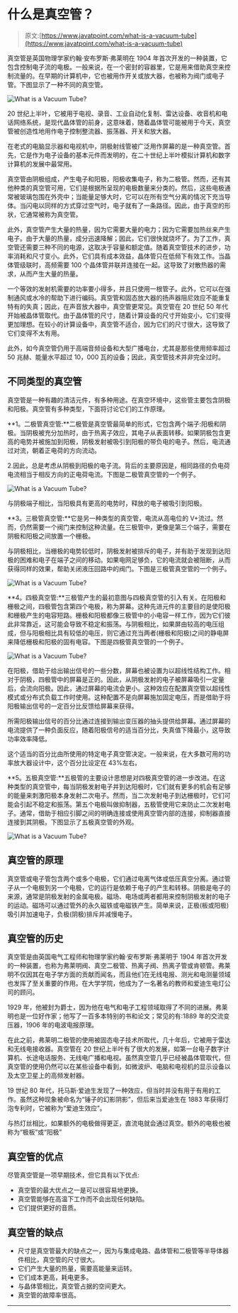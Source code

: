 # 什么是真空管？

> 原文:[https://www.javatpoint.com/what-is-a-vacuum-tube](https://www.javatpoint.com/what-is-a-vacuum-tube)

真空管是英国物理学家约翰·安布罗斯·弗莱明在 1904 年首次开发的一种装置，它包含控制电子流的电极。一般来说，在一个密封的容器里，它是用来借助真空来控制流量的。在早期的计算机中，它也被用作开关或放大器，也被称为阀门或电子管。下图显示了一种不同的真空管。

![What is a Vacuum Tube?](../Images/0711202cb10d0faf93f02fadc38cfd17.png)

20 世纪上半叶，它被用于电视、录音、工业自动化复制、雷达设备、收音机和电话网络系统，是现代晶体管的前身，这意味着，随着晶体管可能被用于今天，真空管被创造性地用作电子控制整流器、振荡器、开关和放大器。

在老式的电脑显示器和电视机中，阴极射线管被广泛用作屏幕的是一种真空管。首先，它是作为电子设备的基本元件而发明的，在二十世纪上半叶模拟计算机和数字计算机的发展中最常用。

真空管由阴极组成，产生电子和阳极，阳极收集电子，称为二极管。然而，还有其他种类的真空管可用，它们是根据所呈现的电极数量来分类的。然后，这些电极通常被玻璃包围在外壳中；当能量足够大时，它可以在所有空气分离的情况下充当导体。当闪电以同样的方式穿过空气时，电子就有了一条路径。因此，由于真空的形状，它通常被称为真空管。

此外，真空管产生大量的热量，因为它需要大量的电力；因为它需要加热丝来产生电子。由于大量的热量，成分迅速降解；因此，它们很快就烧坏了。为了工作，真空管还需要三种不同的电源，这取决于容量和额定值。随着真空管技术的进步，功率消耗和尺寸变小。此外，它们具有成本效益，晶体管只在低频下有效工作。当晶体管级联时，高频需要 100 个晶体管并联并连接在一起。这导致了对散热器的需求，从而产生大量的热量。

一个等效的发射机需要的功率要小得多，并且只使用一根管子。此外，它可以在强制通风或水冷的帮助下进行编码。真空管和固态放大器的扬声器阻尼效应不能重复特有的失真；因此，在声音放大器中，真空管更常见。真空管在 20 世纪 50 年代开始被晶体管取代。由于晶体管的尺寸，随着计算设备的尺寸开始变小，它们变得更加理想。在较小的计算设备中，真空管不适合，因为它们的尺寸很大，这导致了它们变得不太有用。

此外，如今真空管仍用于高端音频设备和大型广播电台，尤其是那些使用频率超过 50 兆赫、能量水平超过 10，000 瓦的设备；因此，真空管技术并非完全过时。

## 不同类型的真空管

真空管是一种有趣的清洁元件，有多种用途。在真空环境中，这些管主要包含阴极和阳极。真空管有多种类型，下面将讨论它们的工作原理。

**1。二极管真空管:**二极管是真空管最简单的形式，它包含两个端子:阳极和阴极。当阴极被充分加热时，由于热离子效应，其电子从表面转移。如果阴极包含更高的电势并被施加到阳极，阴极发射被吸引到阳极的带负电的电子。然后，电流通过对流，朝着正电荷的方向流动。

2.因此，总是考虑从阴极到阳极的电子流。背后的主要原因是，相同路径的负电荷电流相当于相反方向的正电荷电流。下图是二极管真空管的一个例子。

![What is a Vacuum Tube?](../Images/640ad21f5275d162359f84a331ef7331.png)

与阴极端子相比，当阳极具有更高的电势时，释放的电子被吸引到阳极。

**3。三极管真空管:**它是另一种类型的真空管，电流从高电位的 V+流过。然而，仍然需要一个阀门来控制这种流量。在三极管中，更像是第三个端子，需要在阴极和阳极之间放置一个栅极。

与阴极相比，当栅极的电势较低时，阴极发射被排斥的电子，并有助于发现到达阳极的困难和电子在端子之间的移动。如果电网足够负，它的电流就会被阻断，从而获得同样的效果，帮助关闭液压回路中的阀门。下图是三极管真空管的一个例子。

![What is a Vacuum Tube?](../Images/28a1f254fee9ab1905ee4d016321097f.png)

**4。四极真空管:**三极管产生的最初意图与四极真空管的引入有关。在阳极和栅极之间，四极管包含第四个电极，称为屏幕。这种先进元件的主要目的是使阳极和栅极产生的电容短路。栅极和阳极都像三极管中的小电容一样工作，因为它们彼此非常靠近，这可能会导致不稳定和振荡。与阴极相比，如果屏由较高的电压组成，但与阳极相比具有较低的电压，则它通过充当两者(栅极和阳极)之间的静电屏来降低栅极和阳极的固有电容。下图是四极管真空管的一个例子。

![What is a Vacuum Tube?](../Images/fdc6ec447ee7ae4e9837ccab518ddaae.png)

在阳极，借助于给出输出信号的一些分数，屏幕也被设置为以超线性结构工作。相对于阴极，四极管中的屏幕是正的。因此，从阴极发射的电子被屏幕吸引一定量后，会流向阳极。因此，通过屏幕的电流会更小。这种效应在配置真空管以超线性模式或分布式负载工作时使用。这种配置不是向屏幕施加固定电压，而是借助于将阳极输出信号的一定百分比反馈给屏幕来获得。

所需阳极输出信号的百分比通过连接到输出变压器的抽头提供给屏幕。通过屏幕的电流提供了一种负面反应，随着阳极信号的适当百分比，失真值下降最小，这导致功率效率降低。

这个适当的百分比由所使用的特定电子真空管决定。一般来说，在大多数可用的功率放大器设计中，这个百分比设定在 43%左右。

**5。五极真空管:**五极管的主要设计思想是对四极真空管的进一步改进。在这种类型的真空管中，每当阴极发射电子并到达阳极时，它们就有更多的机会有足够的能量来刺激阳极本身发射二次电子。然而，当二次发射电子到达栅极时，它们可能会引起不稳定和振荡。第五个电极叫做抑制器，五极管使用它来防止二次发射电子。通常，借助于相应引脚之间的明确连接或使用真空管内部的连接，抑制器直接连接到其阴极。下图显示了五极真空管的外观。

![What is a Vacuum Tube?](../Images/660fd65597c8efa615cdf47118793a8d.png)

## 真空管的原理

真空管或电子管包含两个或多个电极，它们通过电离气体或低压真空分离。通过管子从一个电极到另一个电极，它的运行是依赖于电子的产生和转移。阴极是电子的来源，通常是阴极发射的金属电极。磁场、电场或两者都用来控制阴极发射的电子的运动。磁场可以通过管外的永久磁铁或电磁铁产生。简单来说，正极(板或阳极)吸引并加速电子，负极(阴极)排斥并减慢电子。

## 真空管的历史

真空管是由英国电气工程师和物理学家约翰·安布罗斯·弗莱明于 1904 年首次开发的一种装置，也称为弗莱明阀、真空二极管、热离子阀、热离子管或肯顿管。弗莱明不仅因其在电子学方面的贡献而闻名，而且他们在无线电报、测光和电测量领域也发挥了至关重要的作用。在大学学院，他成为了一名著名的教师和爱迪生电灯公司的顾问。

1929 年，他被封为爵士，因为他在电气和电子工程领域取得了不同的进展。弗莱明也是一位好作家；他写了一百多本特别的书和论文；常见的有:1889 年的交流变压器，1906 年的电波电报原理。

在此之前，弗莱明二极管的使用被固态电子技术所取代，几十年后，它被用于雷达和无线电接收器。真空管在 20 世纪上半叶有了很大的发展，如第一台电子数字计算机、长途电话服务、无线电广播和电视。虽然真空管几乎已经被晶体管取代，但真空管的使用仍然可以在某些设备中看到，如微波炉、电脑和电视机的显示设备以及太空卫星上的高频发射器。

19 世纪 80 年代，托马斯·爱迪生发现了一种效应，但当时并没有用于有用的工作。虽然这种现象被命名为“锤子的幻影阴影”，但后来当爱迪生在 1883 年获得灯泡专利时，它被称为“爱迪生效应”。

与热灯丝相比，如果额外的电极做得更正，直流电就会通过真空。额外的电极也被称为“极板”或“阳极”

## 真空管的优点

尽管真空管是一项早期技术，但它具有以下优点:

*   真空管的最大优点之一是可以很容易地更换。
*   真空管能够在高温下工作而不会出现任何缺陷。
*   它们提供更好的音质。

## 真空管的缺点

*   尺寸是真空管最大的缺点之一，因为与集成电路、晶体管和二极管等半导体器件相比，真空管的尺寸很大。
*   它们产生大量的热量，需要高能量来运转。
*   它们成本更高，耗电更多。
*   与晶体管相比，真空管占据的空间更大。
*   真空管的故障率很高。

* * *